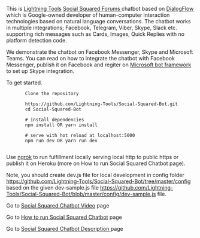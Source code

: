 This is [Lightning Tools](https://lightningtools.com) [Social Squared Forums ](https://lightningtools.com/product/social-squared)  chatbot based on [DialogFlow](https://dialogflow.com/) which is Google-owned developer of human-computer interaction technologies based on natural language conversations. The chatbot works in multiple integrations; Facebook, Telegram, Viber, Skype, Slack etc. supporting rich messages such as Cards, Images, Quick Replies with no platform detection code.

We demonstrate the chatbot on Facebook Messenger, Skype and Microsoft Teams. You can read on 
how to integrate the chatbot with Facebook Messenger, publish it on Facebook and regiter on [Microsoft bot framework](https://dev.botframework.com/bots) to set up Skype integration.

To get started.
```
       Clone the repository
       
       https://github.com/Lightning-Tools/Social-Squared-Bot.git
       cd Social-Squared-Bot

       # install dependencies
       npm install OR yarn install
       
       # serve with hot reload at localhost:5000
       npm run dev OR yarn run dev
       
```   
Use [ngrok](https://ngrok.com/) to run fulfillment locally serving local http to public https or
publish it on Heroku (more on How to run Social Squared Chatbot page).

Note, you should create dev.js file for local development in config folder https://github.com/Lightning-Tools/Social-Squared-Bot/tree/master/config based on the given dev-sample.js file https://github.com/Lightning-Tools/Social-Squared-Bot/blob/master/config/dev-sample.js file.


Go to [Social Squared Chatbot Video](https://vimeo.com/327730469) page

Go to [How to run Social Squared Chatbot](https://lightning-tools.github.io/Social-Squared-Bot/) page 

Go to [Social Squared Chatbot Description ](https://lightning-tools.github.io/Social-Squared-Bot/description/) page 

